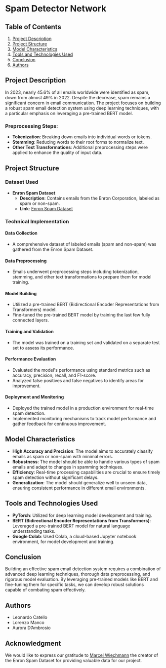 # Spam Detector Network

## Table of Contents
1. [Project Description](#project-description)
2. [Project Structure](#project-structure)
3. [Model Characteristics](#model-characteristics)
4. [Tools and Technologies Used](#tools-and-technologies-used)
5. [Conclusion](#conclusion)
6. [Authors](#authors)

## Project Description

In 2023, nearly 45.6% of all emails worldwide were identified as spam, down from almost 49% in 2022. Despite the decrease, spam remains a significant concern in email communication. The project focuses on building a robust spam email detection system using deep learning techniques, with a particular emphasis on leveraging a pre-trained BERT model.

### Preprocessing Steps:
- **Tokenization**: Breaking down emails into individual words or tokens.
- **Stemming**: Reducing words to their root forms to normalize text.
- **Other Text Transformations**: Additional preprocessing steps were applied to enhance the quality of input data.

## Project Structure

### Dataset Used

- **Enron Spam Dataset**
  - **Description**: Contains emails from the Enron Corporation, labeled as spam or non-spam.
  - **Link**: [Enron Spam Dataset](https://github.com/MWiechmann/enron_spam_data)

### Technical Implementation

#### Data Collection

- A comprehensive dataset of labeled emails (spam and non-spam) was gathered from the Enron Spam Dataset.

#### Data Preprocessing

- Emails underwent preprocessing steps including tokenization, stemming, and other text transformations to prepare them for model training.

#### Model Building

- Utilized a pre-trained BERT (Bidirectional Encoder Representations from Transformers) model.
- Fine-tuned the pre-trained BERT model by training the last few fully connected layers.

#### Training and Validation

- The model was trained on a training set and validated on a separate test set to assess its performance.

#### Performance Evaluation

- Evaluated the model's performance using standard metrics such as accuracy, precision, recall, and F1-score.
- Analyzed false positives and false negatives to identify areas for improvement.

#### Deployment and Monitoring

- Deployed the trained model in a production environment for real-time spam detection.
- Implemented monitoring mechanisms to track model performance and gather feedback for continuous improvement.

## Model Characteristics

- **High Accuracy and Precision**: The model aims to accurately classify emails as spam or non-spam with minimal errors.
- **Robustness**: The model should be able to handle various types of spam emails and adapt to changes in spamming techniques.
- **Efficiency**: Real-time processing capabilities are crucial to ensure timely spam detection without significant delays.
- **Generalization**: The model should generalize well to unseen data, ensuring consistent performance in different email environments.

## Tools and Technologies Used

- **PyTorch**: Utilized for deep learning model development and training.
- **BERT (Bidirectional Encoder Representations from Transformers)**: Leveraged a pre-trained BERT model for natural language understanding tasks.
- **Google Colab**: Used Colab, a cloud-based Jupyter notebook environment, for model development and training.

## Conclusion

Building an effective spam email detection system requires a combination of advanced deep learning techniques, thorough data preprocessing, and rigorous model evaluation. By leveraging pre-trained models like BERT and fine-tuning them for specific tasks, we can develop robust solutions capable of combating spam effectively.

## Authors

- Leonardo Catello
- Lorenzo Manco
- Aurora D’Ambrosio

## Acknowledgment
We would like to express our gratitude to [Marcel Wiechmann](#https://github.com/MWiechmann) the creator of the Enron Spam Dataset for providing valuable data for our project.